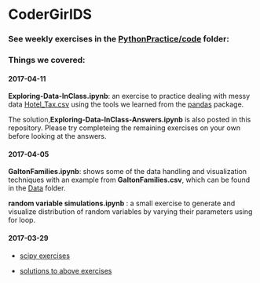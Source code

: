 # CoderGirlDS

### See weekly exercises in the [PythonPractice/code](https://github.com/samimath/CoderGirlDS/tree/master/PythonPractice) folder: 

### Things we covered:
#### 2017-04-11
__Exploring-Data-InClass.ipynb__: an exercise to practice dealing with messy data [Hotel_Tax.csv](https://github.com/samimath/CoderGirlDS/tree/master/PythonPractice/Data/Hotel_Tax.csv) using the tools we learned from the [pandas](http://pandas.pydata.org/) package.

The solution,__Exploring-Data-InClass-Answers.ipynb__ is also posted in this repository. Please try completeing the remaining exercises on your own before looking at the answers.
#### 2017-04-05 


 __GaltonFamilies.ipynb__: shows some of the data handling and visualization techniques with an example from __GaltonFamilies.csv__, which can be found in the [Data](https://github.com/samimath/CoderGirlDS/tree/master/Data) folder.
 

 __random variable simulations.ipynb__ : a small exercise to generate and visualize distribution of random variables by varying their parameters using for loop.
#### 2017-03-29

* [scipy exercises](http://www.scipy-lectures.org/packages/statistics/index.html#linear-models-multiple-factors-and-analysis-of-variance)

* [solutions to above exercises](http://www.scipy-lectures.org/_downloads/packages_statistics_auto_examples_jupyter.zip)



 

